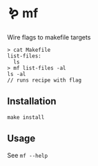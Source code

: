 # 🪱 mf

Wire flags to makefile targets

```shell
> cat Makefile
list-files:
  ls
> mf list-files -al
ls -al
// runs recipe with flag 
```

## Installation

`make install`

## Usage

See `mf --help`
